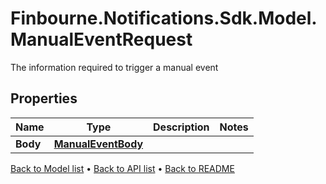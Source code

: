 # Finbourne.Notifications.Sdk.Model.ManualEventRequest
The information required to trigger a manual event

## Properties

Name | Type | Description | Notes
------------ | ------------- | ------------- | -------------
**Body** | [**ManualEventBody**](ManualEventBody.md) |  | 

[Back to Model list](../README.md#documentation-for-models) &#8226; [Back to API list](../README.md#documentation-for-api-endpoints) &#8226; [Back to README](../README.md)

